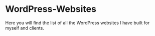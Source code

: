 # WordPress-Websites
Here you will find the list of all the WordPress websites I have built for myself and clients.
